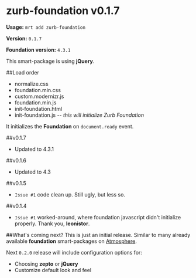 zurb-foundation v0.1.7
======================

**Usage:** `mrt add zurb-foundation`

**Version:** `0.1.7`

**Foundation version:** `4.3.1`


This smart-package is using **jQuery**.

##Load order
* normalize.css
* foundation.min.css
* custom.modernizr.js
* foundation.min.js
* init-foundation.html
* init-foundation.js *-- this will initialize Zurb Foundation*


It initializes the **Foundation** on `document.ready` event.

##v0.1.7
* Updated to 4.3.1

##v0.1.6
* Updated to 4.3

##v0.1.5
* `Issue #1` code clean up. Still ugly, but less so.

##v0.1.4
* `Issue #1` worked-around, where foundation javascript didn't initialize properly. Thank you, **leonistor**.

##What's coming next?
This is just an initial release. Similar to many already available **foundation** smart-packages on [Atmosphere](http://atmosphere.meteor.com).

Next `0.2.0` release will include configuration options for:

* Choosing **zepto** or **jQuery**
* Customize default look and feel
